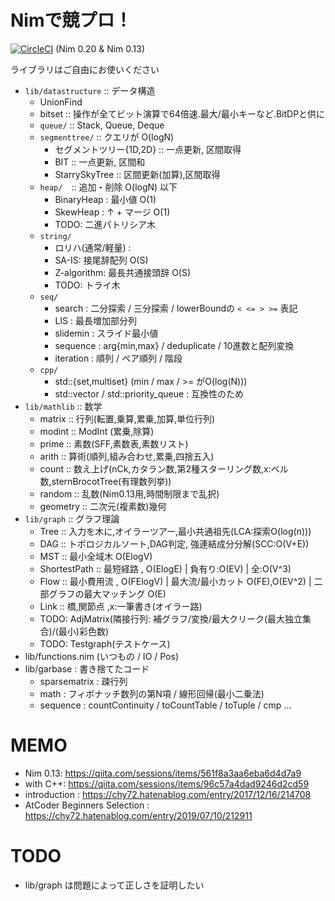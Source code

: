 
# Nimで競プロ！

[![CircleCI](https://circleci.com/gh/Muratam/yukicoder-nim/tree/master.svg?style=svg)](https://circleci.com/gh/Muratam/yukicoder-nim/tree/master) (Nim 0.20 & Nim 0.13)

ライブラリはご自由にお使いください
- `lib/datastructure` :: データ構造
  - UnionFind
  - bitset :: 操作が全てビット演算で64倍速.最大/最小キーなど.BitDPと供に
  - `queue/` :: Stack, Queue, Deque
  - `segmenttree/` :: クエリが O(logN)
    - セグメントツリー{1D,2D} :: 一点更新, 区間取得
    - BIT :: 一点更新, 区間和
    - StarrySkyTree :: 区間更新(加算),区間取得
  - `heap/`　:: 追加・削除 O(logN) 以下
    - BinaryHeap : 最小値 O(1)
    - SkewHeap : ↑ + マージ O(1)
    - TODO: 二進パトリシア木
  - `string/`
    - ロリハ(通常/軽量) :
    - SA-IS: 接尾辞配列 O(S)
    - Z-algorithm: 最長共通接頭辞 O(S)
    - TODO: トライ木
  - `seq/`
    - search : 二分探索 / 三分探索 / lowerBoundの `< <= > >=` 表記
    - LIS : 最長増加部分列
    - slidemin : スライド最小値
    - sequence : arg{min,max} / deduplicate / 10進数と配列変換
    - iteration : 順列 / ペア順列 / 階段
  - `cpp/`
    - std::{set,multiset} (min / max / >= がO(log(N)))
    - std::vector / std::priority_queue : 互換性のため
- `lib/mathlib` :: 数学
  - matrix :: 行列(転置,乗算,累乗,加算,単位行列)
  - modint :: ModInt (累乗,除算)
  - prime :: 素数(SFF,素数表,素数リスト)
  - arith :: 算術(順列,組み合わせ,累乗,四捨五入)
  - count :: 数え上げ(nCk,カタラン数,第2種スターリング数,x:ベル数,sternBrocotTree(有理数列挙))
  - random :: 乱数(Nim0.13用,時間制限まで乱択)
  - geometry :: 二次元(複素数)幾何
- `lib/graph` :: グラフ理論
  - Tree :: 入力を木に,オイラーツアー,最小共通祖先(LCA:探索O(log(n)))
  - DAG :: トポロジカルソート,DAG判定, 強連結成分分解(SCC:O(V+E))
  - MST :: 最小全域木 O(ElogV)
  - ShortestPath :: 最短経路 , O(ElogE) | 負有り:O(EV) | 全:O(V^3)
  - Flow :: 最小費用流 , O(FElogV) | 最大流/最小カット O(FE),O(EV^2) | 二部グラフの最大マッチング O(E)
  - Link :: 橋,関節点 ,x:一筆書き(オイラー路)
  - TODO: AdjMatrix(隣接行列: 補グラフ/変換/最大クリーク(最大独立集合)/(最小)彩色数)
  - TODO: Testgraph(テストケース)
- lib/functions.nim (いつもの / IO / Pos)
- lib/garbase : 書き捨てたコード
  - sparsematrix : 疎行列
  - math : フィボナッチ数列の第N項 / 線形回帰(最小二乗法)
  - sequence : countContinuity / toCountTable / toTuple / cmp ...

# MEMO
- Nim 0.13: https://qiita.com/sessions/items/561f8a3aa6eba6d4d7a9
- with C++: https://qiita.com/sessions/items/96c57a4dad9246d2cd59
- introduction : https://chy72.hatenablog.com/entry/2017/12/16/214708
- AtCoder Beginners Selection : https://chy72.hatenablog.com/entry/2019/07/10/212911

# TODO
- lib/graph は問題によって正しさを証明したい
